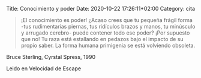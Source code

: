 Title: Conocimiento y poder
Date: 2020-10-22 17:26:11+02:00
Category: cita

> ¡El conocimiento es poder! ¿Acaso crees que tu pequeña frágil forma -tus
rudimentarias piernas, tus ridículos brazos y manos, tu minúsculo y
arrugado cerebro- puede contener todo ese poder? ¡Por supuesto que no! Tu
raza está estallando en pedazos bajo el impacto de su propio saber. La
forma humana primigenia se está volviendo obsoleta.

Bruce Sterling, Cyrstal Spress, 1990

Leido en Velocidad de Escape



